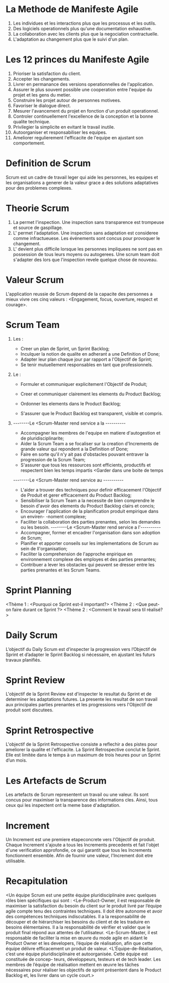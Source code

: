 # La Methode de Manifeste Agile

1. Les individues et les interactions plus que les processus et les outils.
2. Des logiciels operationnels plus qu'une documentation exhaustive.
3. La collaboration avec les clients plus que la negociation contractuelle.
4. L'adaptation au changement plus que le suivi d'un plan.

# Les 12 princes du Manifeste Agile

1.  Prioriser la satisfaction du client.
2.  Accepter les changements.
3.  Livrer en permanance des versions operationnelles de l'application.
4.  Assurer le plus souvent possible une cooperation entre l'equipe du 
     projet et les gens  du metier.
5.  Construire les projet autour de personnes motivees.
6.  Favoriser le dialogue direct.
7.  Mesurer l'avancement du projet en fonction d'un produit operationnel.
8.  Controler continuellement l'excellence de la conception et la bonne qualite technique.
10. Privilegier la simplicite en evitant le travail inutile.
11. Autoorganiser et responsabiliser les equipes.
12. Ameliorer regulierement l'efficacite de l'equipe en ajustant son comportement. 

# Definition de Scrum

Scrum est un cadre de travail leger qui aide les personnes, les equipes et les organisations a generer de la valeur grace a des solutions adaptatives pour des problemes complexes.

# Theorie Scrum

1. La <Transparence> permet l'inspection. Une inspection sans transparence est 
    trompeuse  et source de gaspillage.
2. L' <Inspection> permet l'adaptation. Une inspection sans adaptation est 
    consideree comme infractueuese. Les événements <Scrum> sont concus pour provoquer le changement.
3. L' <Adaptation> devient plus difficile lorsque les personnes impliquees ne sont 
    pas en possession de tous leurs moyens ou autogerees. Une scrum team doit s'adapter des lors que l'inspection revele quelque chose de nouveau.

# Valeur Scrum

L'application reussie de Scrum depend de la capacite des personnes a mieux vivre ces cinq valeurs : <Engagement, focus, ouverture, respect et courage>.

# Scrum Team

1. Les <Developers sont redevable de>: 
    * Creer un plan de Sprint, un Sprint Backlog;
    * Inculquer la notion de qualite en adherant a 
     une Definition of Done; 
    * Adapter leur plan chaque jour par rapport a l'Objectif de Sprint;
    * Se tenir mutuellement responsables en tant que professionnels.

2. Le <Product-Owner est redevable de>:
    * Formuler et communiquer explicitement l'Objectif de Produit;
    * Creer et communiquer clairement les elements du Product Backlog;
    * Ordonner les elements dans le Product Backlog;
    
    * S'assurer que le Product Backlog est transparent, visible et compris.

3. --------Le <Scrum-Master rend service a la <Scrum-Team>----------    
    * Accompagner les membres de l'equipe en matiere d'autogestion et 
     de pluridisciplinarite;
    * Aider la Scrum Team a se focaliser sur la creation d'Increments de grande valeur
     qui repondent a la Definition of Done;
    * Faire en sorte qu'il n'y ait pas d'obstacles pouvant entraver la progression de 
     la Scrum Team;
    * S'assurer que tous les ressources sont efficients, productifs et respectent
     bien les temps impartis <Garder dans une boite de temps<time-boxer>
   
   --------Le <Scrum-Master rend service au <Product-Owner>----------
    * L'aider a trouver des techniques pour definir efficacement l'Objectif de Produit 
     et gerer efficacement du Product Backlog;
    * Sensibiliser la Scrum Team a la necessite de bien comprendre le besoin d'avoir 
     des elements du Product Backlog clairs et concis; 
    * Encourager l'application de la planification produit empirique dans un enviren-
     -noment complexe;
    * Faciliter la collaboration des parties prenantes, selon les demandes ou les besoin. 
   --------Le <Scrum-Master rend service a l'<Organisation>----------
    * Accompagner, former et encadrer l'organisation dans son adoption de Scrum;
    * Planifier et apporter conseils sur les implementations de Scrum au sein de
     ll'organisation;
    * Faciliter la comprehension de l'approche enpirique en environnement complexe
     des employes et des parties prenantes;
   * Contribuer a lever les obstacles qui peuvent se dresser entre les parties
    prenantes et les Scrum Teams.   

# Sprint Planning

<Thème 1 : <Pourquoi ce Sprint est-il important?>
<Thème 2 : <Que peut-on faire durant ce Sprint ?>
<Thème 2 : <Comment le travail sera til réalisé?>

# Daily Scrum

L’objectif du Daily Scrum est d’inspecter la progression vers l’Objectif de Sprint et d’adapter le Sprint Backlog si nécessaire, en ajustant les futurs travaux planifiés.

# Sprint Review

L'objectif de la Sprint Review est d'inspecter le resultat du Sprint et de determiner les
adaptations futures. La <Scrum Team> presente les resultat de son travail aux principales parties prenantes et les progressions vers l'Objectif de produit sont discutees.

# Sprint Retrospective

L'objectif de la Sprint Retrospective consiste a reflechir a des pistes pour ameliorer la qualite et l'efficacite. La Sprint Retrospective conclut le Sprint. Elle est limitée dans le temps à un maximum de trois heures pour un Sprint d’un mois.

# Les Artefacts de Scrum

Les artefacts de Scrum representent un travail ou une valeur. Ils sont concus pour maximiser la transparence des informations cles. Ainsi, tous ceux qui les inspectent ont la meme base d'adaptation.

# Increment 

Un Increment est une premiere etapeconcrete vers l'Objectif de produit. Chaque Increment s'ajoute a tous les Increments precedents et fait l'objet d'une verification approfondie, ce qui garantit que tous les Increments fonctionnent ensemble. Afin de fournir une valeur, l'Increment doit etre utilisable.

# Recapitulation 
<Un équipe Scrum est une petite équipe pluridisciplinaire avec quelques rôles bien spécifiques qui sont :
<Le-Product-Owner, il est responsable de maximiser la satisfaction du besoin du client sur le produit livré par l’équipe
agile compte tenu des contraintes techniques. Il doit être autonome et avoir des compétences techniques indiscutables.
Il a la responsabilité de découper et de hiérarchiser les besoins du client et de les traduire en besoins élémentaires. Il
a la responsabilité de vérifier et valider que le produit final répond aux attentes de l’utilisateur. 
<Le-Scrum-Master, il est responsable de faciliter la mise en œuvre du mode agile en aidant le Product Owner et les developers, l’équipe de réalisation, afin que cette équipe délivre efficacement un produit de valeur. 
<L’Équipe-de-Réalisation, c’est une équipe pluridisciplinaire et autoorganisée. Cette équipe est constituée de concep-
teurs, développeurs, testeurs et de tech leader. Les membres de l’équipe de réalisation mettent en œuvre les tâches nécessaires pour réaliser les objectifs de sprint présentent dans le Product Backlog et, les livrer dans un cycle court.>
































